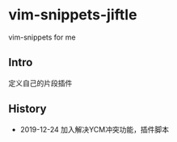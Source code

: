 # vim-snippets-jiftle
vim-snippets for me

## Intro

定义自己的片段插件

## History

- 2019-12-24 加入解决YCM冲突功能，插件脚本
